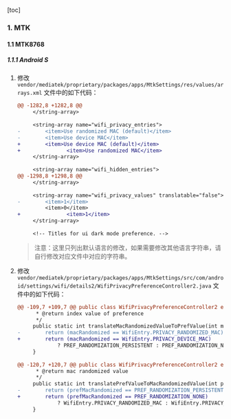 [toc]

### 1. MTK

#### 1.1 MTK8768

##### 1.1.1 Android S

1. 修改 `vendor/mediatek/proprietary/packages/apps/MtkSettings/res/values/arrays.xml` 文件中的如下代码：

   ```diff
   @@ -1282,8 +1282,8 @@
        </string-array>
    
        <string-array name="wifi_privacy_entries">
   -        <item>Use randomized MAC (default)</item>
   -        <item>Use device MAC</item>
   +        <item>Use device MAC (default)</item>
   +               <item>Use randomized MAC</item>
        </string-array>
    
        <string-array name="wifi_hidden_entries">
   @@ -1298,8 +1298,8 @@
        </string-array>
    
        <string-array name="wifi_privacy_values" translatable="false">
   -        <item>1</item>
            <item>0</item>
   +               <item>1</item>
        </string-array>
    
        <!-- Titles for ui dark mode preference. -->
   ```

   > 注意：这里只列出默认语言的修改，如果需要修改其他语言字符串，请自行修改对应文件中对应的字符串。

2. 修改 `vendor/mediatek/proprietary/packages/apps/MtkSettings/src/com/android/settings/wifi/details2/WifiPrivacyPreferenceController2.java` 文件中的如下代码：

   ```diff
   @@ -109,7 +109,7 @@ public class WifiPrivacyPreferenceController2 extends BasePreferenceController i
         * @return index value of preference
         */
        public static int translateMacRandomizedValueToPrefValue(int macRandomized) {
   -        return (macRandomized == WifiEntry.PRIVACY_RANDOMIZED_MAC)
   +        return (macRandomized == WifiEntry.PRIVACY_DEVICE_MAC)
                ? PREF_RANDOMIZATION_PERSISTENT : PREF_RANDOMIZATION_NONE;
        }
    
   @@ -120,7 +120,7 @@ public class WifiPrivacyPreferenceController2 extends BasePreferenceController i
         * @return mac randomized value
         */
        public static int translatePrefValueToMacRandomizedValue(int prefMacRandomized) {
   -        return (prefMacRandomized == PREF_RANDOMIZATION_PERSISTENT)
   +        return (prefMacRandomized == PREF_RANDOMIZATION_NONE)
                ? WifiEntry.PRIVACY_RANDOMIZED_MAC : WifiEntry.PRIVACY_DEVICE_MAC;
        }
    
   ```

   